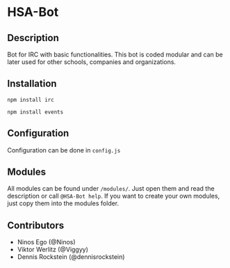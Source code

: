 # HSA-Bot

## Description
Bot for IRC with basic functionalities. This bot is coded modular and can be later used for other schools, companies and organizations.

## Installation
```npm install irc```

```npm install events```

## Configuration
Configuration can be done in `config.js`

## Modules
All modules can be found under `/modules/`. Just open them and read the description or call `@HSA-Bot help`.
If you want to create your own modules, just copy them into the modules folder.

## Contributors
- Ninos Ego (@Ninos)
- Viktor Werlitz (@Viggyy)
- Dennis Rockstein (@dennisrockstein)
